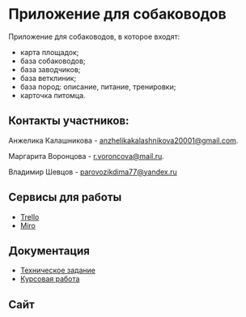 # Приложение для собаководов

Приложение для собаководов, в которое входят: 
- карта площадок; 
- база собаководов; 
- база заводчиков; 
- база ветклиник; 
- база пород: описание, питание, тренировки; 
- карточка питомца.

## Контакты участников: 

Анжелика Калашникова -  anzhelikakalashnikova20001@gmail.com. 

Маргарита Воронцова - r.voroncova@mail.ru. 

Владимир Шевцов - parovozikdima77@yandex.ru

## Сервисы для работы
- [Trello](https://trello.com/b/AXWZsS99/группа-4-2-1-проект-по-тп)
- [Miro](https://miro.com/app/board/uXjVOHBBGm8=/)

## Документация
- [Техническое задание](https://github.com/VSUappForDoggymann/application/blob/main/f44526e6-05c4-44f2-a5b3-450a455a5563.pdf)
- [Курсовая работа](https://github.com/VSUappForDoggymann/application/files/8312106/default.docx)


## Сайт
